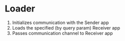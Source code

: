 Loader
======

1) Initializes communication with the Sender app
2) Loads the specified (by query param) Receiver app
3) Passes communication channel to Receiver app
